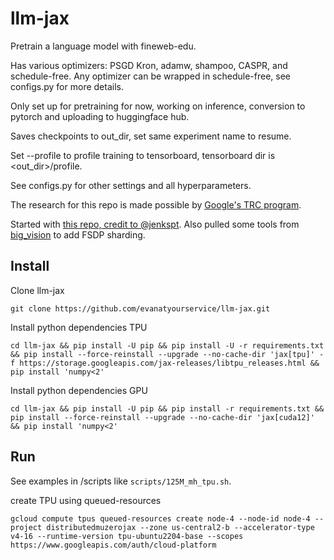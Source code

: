 # llm-jax

Pretrain a language model with fineweb-edu.

Has various optimizers: PSGD Kron, adamw, shampoo, CASPR, and schedule-free. Any optimizer can be wrapped in 
schedule-free, see configs.py for more details.

Only set up for pretraining for now, working on inference, conversion to pytorch and uploading to huggingface hub.

Saves checkpoints to out_dir, set same experiment name to resume.

Set --profile to profile training to tensorboard, tensorboard dir is <out_dir>/profile.

See configs.py for other settings and all hyperparameters.

The research for this repo is made possible by [Google's TRC program](https://sites.research.google/trc/about/).

Started with [this repo, credit to @jenkspt](https://github.com/jenkspt/gpt-jax). Also pulled some tools 
from [big_vision](https://github.com/google-research/big_vision) to add FSDP sharding.


## Install

Clone llm-jax
```shell
git clone https://github.com/evanatyourservice/llm-jax.git
```

Install python dependencies TPU
```shell
cd llm-jax && pip install -U pip && pip install -U -r requirements.txt && pip install --force-reinstall --upgrade --no-cache-dir 'jax[tpu]' -f https://storage.googleapis.com/jax-releases/libtpu_releases.html && pip install 'numpy<2'
```

Install python dependencies GPU
```shell
cd llm-jax && pip install -U pip && pip install -r requirements.txt && pip install --force-reinstall --upgrade --no-cache-dir 'jax[cuda12]' && pip install 'numpy<2'
```


## Run

See examples in /scripts like `scripts/125M_mh_tpu.sh`.

create TPU using queued-resources
```shell
gcloud compute tpus queued-resources create node-4 --node-id node-4 --project distributedmuzerojax --zone us-central2-b --accelerator-type v4-16 --runtime-version tpu-ubuntu2204-base --scopes https://www.googleapis.com/auth/cloud-platform
```